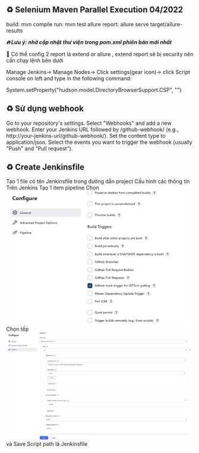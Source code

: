 ## ♻️ Selenium Maven Parallel Execution 04/2022

build: mvn compile
run: mvn test 
allure report: allure serve target/allure-results 


***🔥 Lưu ý: nhớ cập nhật thư viện trong pom.xml phiên bản mới nhất***

🔅 Có thể config 2 report là extend or allure , extend report sẽ bị security nên cần chạy lệnh bên dưới

Manage Jenkins->
Manage Nodes->
Click settings(gear icon)->
click Script console on left and type in the following command:

System.setProperty("hudson.model.DirectoryBrowserSupport.CSP", "")



## ♻️ Sử dụng webhook
Go to your repository's settings.
Select "Webhooks" and add a new webhook.
Enter your Jenkins URL followed by /github-webhook/ (e.g., http://your-jenkins-url/github-webhook/).
Set the content type to application/json.
Select the events you want to trigger the webhook (usually "Push" and "Pull request").

## ♻️ Create Jenkinsfile
Tạo 1 file có tên Jenkinsfile trong đường dẫn project
Cấu hình các thông tin
Trên Jenkins Tạo 1 item pipeline
Chọn ![img.png](img.png)
Chọn tếp ![img_1.png](img_1.png) và Save
Script path là Jenkinsfile